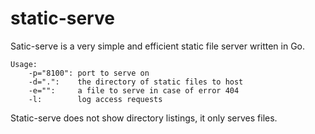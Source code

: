 # static-serve
Satic-serve is a very simple and efficient static file server written in Go.

```
Usage:
	-p="8100": port to serve on
	-d=".":    the directory of static files to host
	-e="":     a file to serve in case of error 404
	-l:        log access requests
```

Static-serve does not show directory listings, it only serves files.
